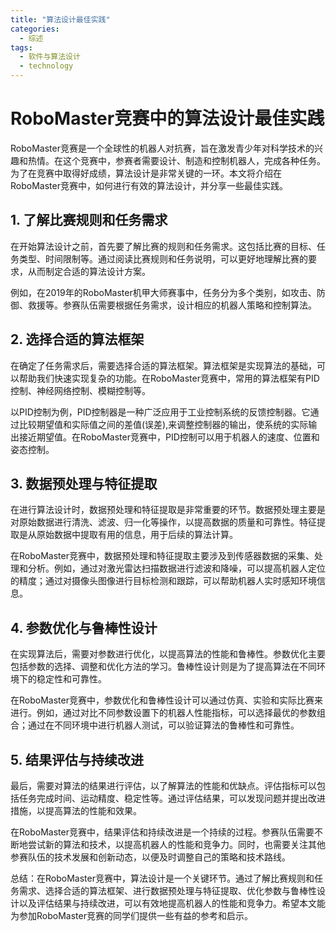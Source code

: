 ```yaml
---  
title: "算法设计最佳实践"  
categories:  
  - 综述  
tags: 
  - 软件与算法设计 
  - technology  
---  
```


# RoboMaster竞赛中的算法设计最佳实践

RoboMaster竞赛是一个全球性的机器人对抗赛，旨在激发青少年对科学技术的兴趣和热情。在这个竞赛中，参赛者需要设计、制造和控制机器人，完成各种任务。为了在竞赛中取得好成绩，算法设计是非常关键的一环。本文将介绍在RoboMaster竞赛中，如何进行有效的算法设计，并分享一些最佳实践。

## 1. 了解比赛规则和任务需求

在开始算法设计之前，首先要了解比赛的规则和任务需求。这包括比赛的目标、任务类型、时间限制等。通过阅读比赛规则和任务说明，可以更好地理解比赛的要求，从而制定合适的算法设计方案。

例如，在2019年的RoboMaster机甲大师赛事中，任务分为多个类别，如攻击、防御、救援等。参赛队伍需要根据任务需求，设计相应的机器人策略和控制算法。

## 2. 选择合适的算法框架

在确定了任务需求后，需要选择合适的算法框架。算法框架是实现算法的基础，可以帮助我们快速实现复杂的功能。在RoboMaster竞赛中，常用的算法框架有PID控制、神经网络控制、模糊控制等。

以PID控制为例，PID控制器是一种广泛应用于工业控制系统的反馈控制器。它通过比较期望值和实际值之间的差值(误差),来调整控制器的输出，使系统的实际输出接近期望值。在RoboMaster竞赛中，PID控制可以用于机器人的速度、位置和姿态控制。

## 3. 数据预处理与特征提取

在进行算法设计时，数据预处理和特征提取是非常重要的环节。数据预处理主要是对原始数据进行清洗、滤波、归一化等操作，以提高数据的质量和可靠性。特征提取是从原始数据中提取有用的信息，用于后续的算法计算。

在RoboMaster竞赛中，数据预处理和特征提取主要涉及到传感器数据的采集、处理和分析。例如，通过对激光雷达扫描数据进行滤波和降噪，可以提高机器人定位的精度；通过对摄像头图像进行目标检测和跟踪，可以帮助机器人实时感知环境信息。

## 4. 参数优化与鲁棒性设计

在实现算法后，需要对参数进行优化，以提高算法的性能和鲁棒性。参数优化主要包括参数的选择、调整和优化方法的学习。鲁棒性设计则是为了提高算法在不同环境下的稳定性和可靠性。

在RoboMaster竞赛中，参数优化和鲁棒性设计可以通过仿真、实验和实际比赛来进行。例如，通过对比不同参数设置下的机器人性能指标，可以选择最优的参数组合；通过在不同环境中进行机器人测试，可以验证算法的鲁棒性和可靠性。

## 5. 结果评估与持续改进

最后，需要对算法的结果进行评估，以了解算法的性能和优缺点。评估指标可以包括任务完成时间、运动精度、稳定性等。通过评估结果，可以发现问题并提出改进措施，以提高算法的性能和效果。

在RoboMaster竞赛中，结果评估和持续改进是一个持续的过程。参赛队伍需要不断地尝试新的算法和技术，以提高机器人的性能和竞争力。同时，也需要关注其他参赛队伍的技术发展和创新动态，以便及时调整自己的策略和技术路线。

总结：在RoboMaster竞赛中，算法设计是一个关键环节。通过了解比赛规则和任务需求、选择合适的算法框架、进行数据预处理与特征提取、优化参数与鲁棒性设计以及评估结果与持续改进，可以有效地提高机器人的性能和竞争力。希望本文能为参加RoboMaster竞赛的同学们提供一些有益的参考和启示。 

